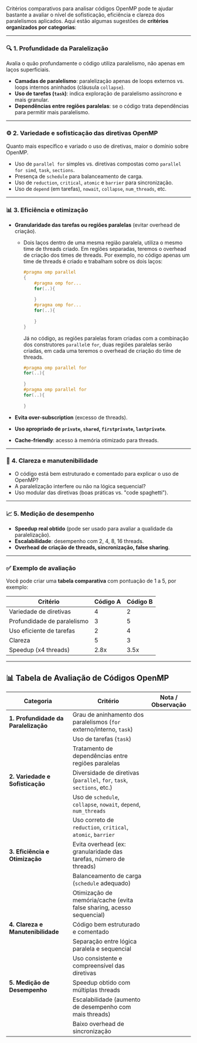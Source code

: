 Critérios comparativos para analisar códigos OpenMP pode te ajudar bastante a avaliar o nível de sofisticação, eficiência e clareza dos paralelismos aplicados. Aqui estão algumas sugestões de **critérios organizados por categorias**:

------

### 🔍 **1. Profundidade da Paralelização**

Avalia o quão profundamente o código utiliza paralelismo, não apenas em laços superficiais.

- **Camadas de paralelismo**: paralelização apenas de loops externos vs. loops internos aninhados (cláusula `collapse`).
- **Uso de tarefas (`task`)**: indica exploração de paralelismo assíncrono e mais granular.
- **Dependências entre regiões paralelas**: se o código trata dependências para permitir mais paralelismo.

------

### ⚙️ **2. Variedade e sofisticação das diretivas OpenMP**

Quanto mais específico e variado o uso de diretivas, maior o domínio sobre OpenMP.

- Uso de `parallel for` simples vs. diretivas compostas como `parallel for simd`, `task`, `sections`.
- Presença de `schedule` para balanceamento de carga.
- Uso de `reduction`, `critical`, `atomic` e `barrier` para sincronização.
- Uso de `depend` (em tarefas), `nowait`, `collapse`, `num_threads`, etc.

------

### 📊 **3. Eficiência e otimização**

- **Granularidade das tarefas ou regiões paralelas** (evitar overhead de criação).

  - Dois laços dentro de uma mesma região paralela, utiliza o mesmo time de threads criado. Em regiões separadas, teremos o overhead de criação dos times de threads. Por exemplo, no código apenas um time de threads é criado e trabalham sobre os dois laços:

    ```c
    #pragma omp parallel
    {
        #pragma omp for...
        for(..){
            
        }
        #pragma omp for...
        for(..){
            
        }
    }
    ```

    Já no código, as regiões paralelas foram criadas com a combinação dos construtores `parallel`e `for`, duas regiões paralelas serão criadas, em cada uma teremos o overhead de criação do time de threads.

    ```c
    #pragma omp parallel for
    for(..){
            
    }
    #pragma omp parallel for
    for(..){
            
    }
    ```

- **Evita over-subscription** (excesso de threads).

- **Uso apropriado de `private`, `shared`, `firstprivate`, `lastprivate`**.

- **Cache-friendly**: acesso à memória otimizado para threads.

------

### 🧠 **4. Clareza e manutenibilidade**

- O código está bem estruturado e comentado para explicar o uso de OpenMP?
- A paralelização interfere ou não na lógica sequencial?
- Uso modular das diretivas (boas práticas vs. "code spaghetti").

------

### 📈 **5. Medição de desempenho**

- **Speedup real obtido** (pode ser usado para avaliar a qualidade da paralelização).
- **Escalabilidade**: desempenho com 2, 4, 8, 16 threads.
- **Overhead de criação de threads, sincronização, false sharing**.

------

### ✅ Exemplo de avaliação

Você pode criar uma **tabela comparativa** com pontuação de 1 a 5, por exemplo:

| Critério                    | Código A | Código B |
| --------------------------- | -------- | -------- |
| Variedade de diretivas      | 4        | 2        |
| Profundidade de paralelismo | 3        | 5        |
| Uso eficiente de tarefas    | 2        | 4        |
| Clareza                     | 5        | 3        |
| Speedup (x4 threads)        | 2.8x     | 3.5x     |



------

## 📊 Tabela de Avaliação de Códigos OpenMP

| Categoria                         | Critério                                                                 | Nota / Observação |
|-----------------------------------|--------------------------------------------------------------------------|-------------------|
| **1. Profundidade da Paralelização** | Grau de aninhamento dos paralelismos (`for` externo/interno, `task`)     |                   |
|                                   | Uso de tarefas (`task`)                                                  |                   |
|                                   | Tratamento de dependências entre regiões paralelas                       |                   |
| **2. Variedade e Sofisticação**  | Diversidade de diretivas (`parallel`, `for`, `task`, `sections`, etc.)   |                   |
|                                   | Uso de `schedule`, `collapse`, `nowait`, `depend`, `num_threads`         |                   |
|                                   | Uso correto de `reduction`, `critical`, `atomic`, `barrier`              |                   |
| **3. Eficiência e Otimização**   | Evita overhead (ex: granularidade das tarefas, número de threads)        |                   |
|                                   | Balanceamento de carga (`schedule` adequado)                             |                   |
|                                   | Otimização de memória/cache (evita false sharing, acesso sequencial)     |                   |
| **4. Clareza e Manutenibilidade**| Código bem estruturado e comentado                                       |                   |
|                                   | Separação entre lógica paralela e sequencial                             |                   |
|                                   | Uso consistente e compreensível das diretivas                            |                   |
| **5. Medição de Desempenho**     | Speedup obtido com múltiplas threads                                      |                   |
|                                   | Escalabilidade (aumento de desempenho com mais threads)                  |                   |
|                                   | Baixo overhead de sincronização                                          |                   |

